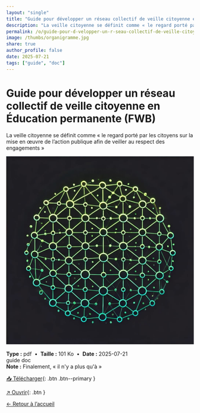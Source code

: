 ```yaml
---
layout: "single"
title: "Guide pour développer un réseau collectif de veille citoyenne en Éducation permanente (FWB)"
description: "La veille citoyenne se définit comme « le regard porté par les citoyens sur la mise en œuvre de l’action publique afin de veiller au respect des engagements »"
permalink: /o/guide-pour-d-velopper-un-r-seau-collectif-de-veille-citoyenne-en-ducation-permanente-fwb/
image: /thumbs/organigramme.jpg
share: true
author_profile: false
date: 2025-07-21
tags: ["guide", "doc"]
---
```

# Guide pour développer un réseau collectif de veille citoyenne en Éducation permanente (FWB)

La veille citoyenne se définit comme « le regard porté par les citoyens sur la mise en œuvre de l’action publique afin de veiller au respect des engagements »

![Aperçu](/thumbs/organigramme.jpg)

<div class="info-box">
<strong>Type :</strong> pdf &nbsp;•&nbsp; <strong>Taille :</strong> 101 Ko &nbsp;•&nbsp; <strong>Date :</strong> 2025-07-21
</div>


<div class="tags"><span class="tag">guide</span> <span class="tag">doc</span></div>

<div class="notice notice--info"><strong>Note :</strong> Finalement, « il n&#x27;y a plus qu&#x27;à »</div>

[📥 Télécharger](/pdfs/guide-reseau-veille.pdf){: .btn .btn--primary }

[↗ Ouvrir](/pdfs/guide-reseau-veille.pdf){: .btn }

[← Retour à l’accueil](/)
